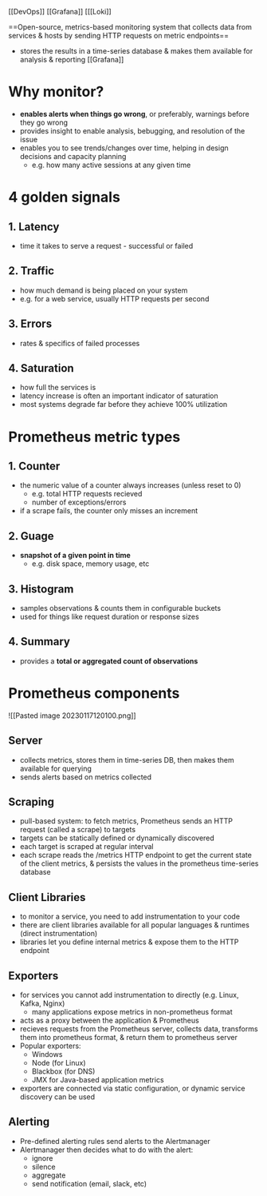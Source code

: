 [[DevOps]] [[Grafana]] [[[Loki]]

==Open-source, metrics-based monitoring system that collects data from services & hosts by sending HTTP requests on metric endpoints==
- stores the results in a time-series database & makes them available for analysis & reporting [[Grafana]]

# Why monitor?
- **enables alerts when things go wrong**, or preferably, warnings before they go wrong
- provides insight to enable analysis, bebugging, and resolution of the issue
- enables you to see trends/changes over time, helping in design decisions and capacity planning
	- e.g. how many active sessions at any given time

# 4 golden signals
## 1. **Latency**
- time it takes to serve a request - successful or failed
## 2. **Traffic**
- how much demand is being placed on your system
- e.g. for a web service, usually HTTP requests per second
## 3. **Errors**
- rates & specifics of failed processes
## 4. **Saturation**
- how full the services is
- latency increase is often an important indicator of saturation
- most systems degrade far before they achieve 100% utilization

# Prometheus metric types
## 1. Counter
- the numeric value of a counter always increases (unless reset to 0)
	- e.g. total HTTP requests recieved
	- number of exceptions/errors
- if a scrape fails, the counter only misses an increment

## 2. Guage
- **snapshot of a given point in time**
	- e.g. disk space, memory usage, etc
## 3. Histogram
- samples observations & counts them in configurable buckets
- used for things like request duration or response sizes
## 4. Summary
- provides a **total or aggregated count of observations**

# Prometheus components
![[Pasted image 20230117120100.png]]
## Server
- collects metrics, stores them in time-series DB, then makes them available for querying
- sends alerts based on metrics collected

## Scraping
- pull-based system: to fetch metrics, Prometheus sends an HTTP request (called a scrape) to targets
- targets can be statically defined or dynamically discovered
- each target is scraped at regular interval
- each scrape reads the /metrics HTTP endpoint to get the current state of the client metrics, & persists the values in the prometheus time-series database

## Client Libraries
- to monitor a service, you need to add instrumentation to your code
- there are client libraries available for all popular languages & runtimes (direct instrumentation)
- libraries let you define internal metrics & expose them to the HTTP endpoint

## Exporters
- for services you cannot add instrumentation to directly (e.g. Linux, Kafka, Nginx)
	- many applications expose metrics in non-prometheus format
- acts as a proxy between the application & Prometheus
- recieves requests from the Prometheus server, collects data, transforms them into prometheus format, & return them to prometheus server
- Popular exporters:
	- Windows
	- Node (for Linux)
	- Blackbox (for DNS)
	 - JMX for Java-based application metrics
- exporters are connected via static configuration, or dynamic service discovery can be used

## Alerting
- Pre-defined alerting rules send alerts to the Alertmanager
- Alertmanager then decides what to do with the alert:
	- ignore
	- silence
	- aggregate
	- send notification (email, slack, etc)
 